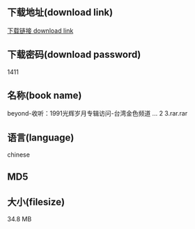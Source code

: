 ## 下载地址(download link)
[下载链接 download link](https://voluble-croquembouche-d321dc.netlify.app/?s=beyond-%E6%94%B6%E5%90%AC%EF%BC%9A1991%E5%85%89%E8%BE%89%E5%B2%81%E6%9C%88%E4%B8%93%E8%BE%91%E8%AE%BF%E9%97%AE-%E5%8F%B0%E6%B9%BE%E9%87%91%E8%89%B2%E9%A2%91%E9%81%93++...+2+3.rar)

## 下载密码(download password)
1411

## 名称(book name)
beyond-收听：1991光辉岁月专辑访问-台湾金色频道  ... 2 3.rar.rar

## 语言(language)
chinese

## MD5


## 大小(filesize)
34.8 MB
